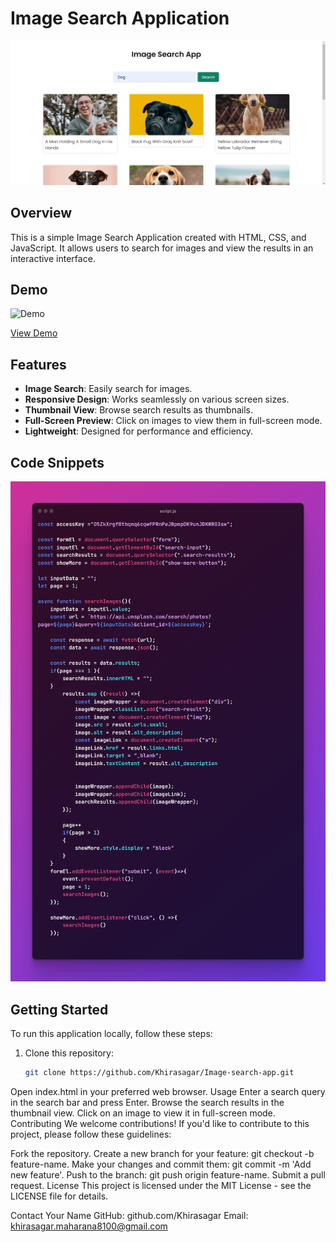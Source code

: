 # Image Search Application

![Demo](screenshots/screenshot1.jpg)

## Overview

This is a simple Image Search Application created with HTML, CSS, and JavaScript. It allows users to search for images and view the results in an interactive interface.

## Demo

![Demo](demo.gif)

[View Demo](#) <!-- Insert the link to your live demo here -->

## Features

- **Image Search**: Easily search for images.
- **Responsive Design**: Works seamlessly on various screen sizes.
- **Thumbnail View**: Browse search results as thumbnails.
- **Full-Screen Preview**: Click on images to view them in full-screen mode.
- **Lightweight**: Designed for performance and efficiency.
## Code Snippets
![Demo](screenshots/script-code.png)


## Getting Started

To run this application locally, follow these steps:

1. Clone this repository:

   ```bash
   git clone https://github.com/Khirasagar/Image-search-app.git
Open index.html in your preferred web browser.
Usage
Enter a search query in the search bar and press Enter.
Browse the search results in the thumbnail view.
Click on an image to view it in full-screen mode.
Contributing
We welcome contributions! If you'd like to contribute to this project, please follow these guidelines:

Fork the repository.
Create a new branch for your feature: git checkout -b feature-name.
Make your changes and commit them: git commit -m 'Add new feature'.
Push to the branch: git push origin feature-name.
Submit a pull request.
License
This project is licensed under the MIT License - see the LICENSE file for details.

Contact
Your Name
GitHub: github.com/Khirasagar
Email: khirasagar.maharana8100@gmail.com
